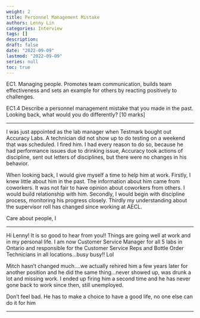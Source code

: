 ```yaml
---
weight: 2
title: Personnel Management Mistake
authors: Lenny Lin
categories: Interview 
tags: []
description: 
draft: false
date: "2022-09-09"
lastmod: "2022-09-09"
series: null
toc: true
---
```


EC1. Managing people. Promotes team communication, builds team effectiveness and sets an example for others by reacting positively to challenges.  


EC1.4 Describe a personnel management mistake that you made in the past. Looking back, what would you do differently? [10 marks]

<!--more-->

---

I was just appointed as the lab manager when Testmark bought out Accuracy Labs.  A technician did not show up to do testing on a weekend that was scheduled.  I fired him.  I had every reason to do so, because he had performance issues due to drinking issue, Accuracy took actions of discipline, sent out letters of disciplines, but there were no changes in his behavior.

When looking back, I would give myself a time to help him at work.  Firstly, I knew little about him in the past.  The information about him came from coworkers.  It was not fair to have opinion about coworkers from others. I would build relationship with him.  Secondly, I would begin with discipline process, monitoring his progress closely.  Thirdly my understanding about the supervisor roll has changed since working at AECL.  

Care about people, I





*** 

Hi Lenny! It is so good to hear from you!! Things are going well at work and in my personal life.
I am now Customer Service Manager for all 5 labs in Ontario and responsible for the Customer Service Reps and Bottle Order Technicians in all locations…busy busy!! Lol

Mitch hasn’t changed much….we actually rehired him a few years later for another position and he did the same thing…never showed up, was drunk a lot and missing work. I ended up firing him a second time and he has never gone back to work since then, still unemployed. 

Don’t feel bad. He has to make a choice to have a good life, no one else can do it for him

***